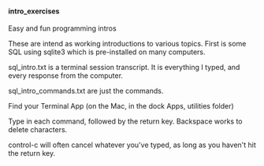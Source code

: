 #### intro_exercises
Easy and fun programming intros

These are intend as working introductions to various topics. First is some SQL using sqlite3 which is
pre-installed on many computers.

sql_intro.txt is a terminal session transcript. It is everything I typed, and every response from the computer.

sql_intro_commands.txt are just the commands.

Find your Terminal App (on the Mac, in the dock Apps, utilities folder)

Type in each command, followed by the return key. Backspace works to delete characters.

control-c will often cancel whatever you've typed, as long as you haven't hit the return key.

